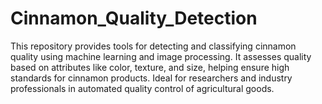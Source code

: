 # Cinnamon_Quality_Detection
This repository provides tools for detecting and classifying cinnamon quality using machine learning and image processing. It assesses quality based on attributes like color, texture, and size, helping ensure high standards for cinnamon products. Ideal for researchers and industry professionals in automated quality control of agricultural goods.
